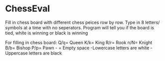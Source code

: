 # ChessEval
Fill in chess board with different chess peices row by row.
Type in 8 letters/ symbols at a time with no seperators. 
Program will tell you if the board is tied, white is winning or black is winning

For filling in chess board:
   Q/q= Queen K/k= King R/r= Rook n/N= Knight B/b= Bishop P/p= Pawn   - = Empty space
  -Lowercase letters are white 
  -Uppercase letters are black 
  
